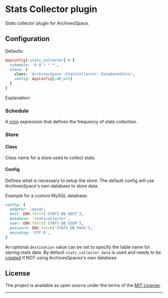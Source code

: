 # Stats Collector plugin

Stats collector plugin for ArchivesSpace.

## Configuration

Defaults:

```ruby
AppConfig[:stats_collector] = {
  schedule: '0 0 * * *',
  store: {
    class: 'ArchivesSpace::StatsCollector::DatabaseStore',
    config: AppConfig[:db_url]
  }
}
```

Explanation:

### Schedule

A [cron](#) expression that defines the frequency of stats collection.

### Store

#### Class

Class name for a store used to collect stats.

#### Config

Defines what is necessary to setup the store. The default config will
use ArchivesSpace's own database to store data.

Example for a custom MySQL database:

```ruby
config: {
  adapter: :mysql,
  host: ENV.fetch('STATS_DB_HOST'),
  database: 'statscollector',
  user: ENV.fetch('STATS_DB_USER'),
  password: ENV.fetch('STATS_DB_PASS'),
  encoding: 'UTF-8',
}
```

An optional `destination` value can be set to specify the table name
for storing stats data. By default `stats_collector_data` is used and
needs to be [created](setup/stats_collector_data.sql) if NOT using
ArchivesSpaces's own database.

## License

The project is available as open source under the terms of the [MIT License](http://opensource.org/licenses/MIT).

---
